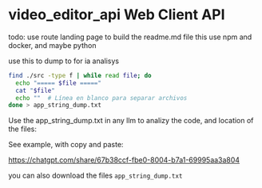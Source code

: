 # video_editor_api Web Client API

todo: use route landing page to build the readme.md file
this use npm and docker, and maybe python 


use this to dump to for ia analisys
```bash
find ./src -type f | while read file; do
  echo "===== $file ====="
  cat "$file"
  echo ""  # Línea en blanco para separar archivos
done > app_string_dump.txt
```


Use the app_string_dump.txt in any llm to analizy the code, and location of the files:

See example, with copy and paste:

https://chatgpt.com/share/67b38ccf-fbe0-8004-b7a1-69995aa3a804

you can also download the files
`app_string_dump.txt`
